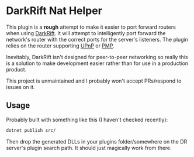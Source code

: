 # DarkRift Nat Helper
This plugin is a **rough** attempt to make it easier to port forward routers when using [DarkRift](https://www.darkriftnetworking.com). It will attempt to intelligently port forward the network's router with the correct ports for the server's listeners. The plugin relies on the router supporting [UPnP](https://en.wikipedia.org/wiki/Universal_Plug_and_Play) or [PMP](https://en.wikipedia.org/wiki/NAT_Port_Mapping_Protocol).

Inevitably, DarkRift isn't designed for peer-to-peer networking so really this is a solution to make development easier rather than for use in a production product.

This project is unmaintained and I probably won't accept PRs/respond to issues on it.

## Usage
Probably built with something like this (I haven't checked recently):
```bash
dotnet publish src/
```

Then drop the generated DLLs in your plugins folder/somewhere on the DR server's plugin search path. It should just magically work from there.
